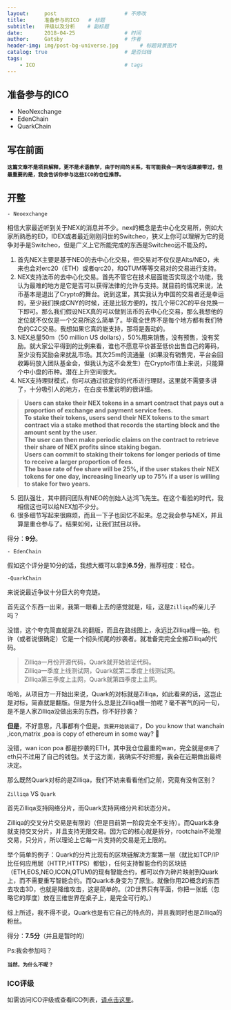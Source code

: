 ```yaml
---
layout:     post                      # 不修改
title:      准备参与的ICO   # 标题
subtitle:   评级以及分析    # 副标题
date:       2018-04-25                # 时间
author:     Gatsby                    # 作者
header-img: img/post-bg-universe.jpg       # 标题背景图片
catalog: true                         # 是否归档
tags:
    - ICO                             # tags
---
```


## 准备参与的ICO
- NeoNexchange
- EdenChain 
- QuarkChain

## 写在前面 
**`这篇文章不是项目解释，更不是术语教学，由于时间的关系，有可能我会一两句话直接带过，但最重要的是，我会告诉你参与这些ICO的仓位推荐。`**

## 开整
    - Neoexchange

相信大家最近听到关于NEX的消息并不少。nex的概念是去中心化交易所，例如大家所熟悉的ED，IDEX或者最近刚刚问世的Switcheo，狭义上你可以理解为它的竞争对手是Switcheo，但是广义上它所能完成的东西是Switcheo远不能及的。

1. 首先NEX主要是基于NEO的去中心化交易，但交易对不仅仅是Alts/NEO，未来也会对erc20（ETH）或者qrc20，和QTUM等等交易对的交易进行支持。
2. NEX支持法币的去中心化交易。首先不管它在技术层面能否实现这个功能，我认为最难的地方是它是否可以获得法律的允许与支持。就目前的情况来说，法币基本是退出了Crypto的舞台。说到这里，其实我认为中国的交易者还是幸运的，至少我们换成CNY的时候，还是比较方便的，找几个带C2C的平台兑换一下即可。那么我们假设NEX真的可以做到法币的去中心化交易，那么我想他的定位就不仅仅是一个交易所这么简单了。毕竟全世界不是每个地方都有我们特色的C2C交易。我想如果它真的能支持，那将是轰动的。
3. NEX总量50m（50 million US dollars），50%用来销售，没有预售，没有奖励。就大家公平得到的比例来看，谁也不愿意平价甚至低价出售自己的筹码，至少没有奖励会来扰乱市场。其次25m的流通量（如果没有销售完，平台会回收筹码放入团队基金会，但我认为这不会发生）在Crypto市值上来说，只能算个中小盘的币种。潜在上升空间很大。
4. NEX支持理财模式，你可以通过锁定你的代币进行理财。这里就不需要多讲了，十分吸引人的地方，在白皮书里说明的很详细。
> **Users can stake their NEX tokens in a smart contract that pays out a proportion of exchange and payment service fees.  
To stake their tokens, users send their NEX tokens to the smart contract via a stake method that records the starting block and the amount sent by the user.  
The user can then make periodic claims on the contract to retrieve their share of NEX profits since staking began.  
Users can commit to staking their tokens for longer periods of time to receive a larger proportion of fees.  
The base rate of fee share will be 25%, if the user stakes their NEX tokens for one day, increasing linearly up to 75% if a user is willing to stake for two years.**

5. 团队强壮，其中顾问团队有NEO的创始人达鸿飞先生。在这个看脸的时代，我相信这也可以给NEX加不少分。
6. 很多细节写起来很麻烦，而且一下子也回忆不起来。总之我会参与NEX，并且算是重仓参与了。结果如何，让我们拭目以待。

得分：**9分**。


    - EdenChain

假如这个评分是10分的话，我想大概可以拿到**6.5分**，推荐程度：轻仓。


    -QuarkChain

来说说最近争议十分巨大的夸克链。

首先这个东西一出来，我第一眼看上去的感觉就是，哇，这是`Zilliqa`的亲儿子吗？

没错，这个夸克简直就是ZIL的翻版，而且在路线图上，永远比Zilliqa慢一拍。也许（或者说很确定）它是一个彻头彻尾的抄袭者。就准备完完全全搬Zilliqa的代码。

> Zilliqa一月份开源代码，Quark就开始验证代码。  
Zilliqa一季度上线测试网，Quark就第二季度上线测试网。  
Zilliqa第三季度上主网，Quark就第四季度上主网。

哈哈，从项目方一开始出来说，Quark的对标就是Zilliqa，如此看来的话，这岂止是对标，简直就是翻版。但是为什么总是比Zilliqa慢一拍呢？毫不客气的问一句，是不是人家Zilliqa没做出来的东西，你不好抄袭？

**但是**，不好意思，凡事都有个但是。`我要开始装逼了`，Do you know that wanchain ,icon,matrix ,poa is copy of ethereum in some way? 🤔

没错，wan icon poa 都是抄袭的ETH，其中我仓位最重的wan，完全就是`使用`了eth只不过用了自己的钱包。关于这方面，我确实不好把握，我会在近期做出最终决定。

那么既然Quark对标的是Zilliqa，我们不妨来看看他们之前，究竟有没有区别？

`Zilliqa` VS `Quark`

首先Zilliqa支持网络分片，而Quark支持网络分片和状态分片。

Zilliqa的交叉分片交易是有限的（但是目前第一阶段完全不支持）。而Quark本身就支持交叉分片，并且支持无限交易。因为它的核心就是拆分，rootchain不处理交易，只分片，所以理论上它每一片支持的交易是无上限的。

举个简单的例子：Quark的分片比现有的区块链解决方案第一层（就比如TCP/IP比任何应用层（HTTP,HTTPS）都低），任何支持智能合约的区块链（ETH,EOS,NEO,ICON,QTUM)的现有智能合约，都可以作为碎片映射到Quark上，而不需要重写智能合约。而Quark本身变为了原生。就像你用2D概念的东西去攻击3D，也就是降维攻击，这是简单的。（2D世界只有平面，你把一张纸（忽略它的厚度）放在三维世界在桌子上，是完全可行的。）

综上所述，我不得不说，Quark也是有它自己的特点的，并且我同时也是Zilliqa的粉丝。

得分：**7.5分**（并且是暂时的）

Ps:我会参加吗？

**`当然，为什么不呢？`**


### ICO评级

如需访问ICO评级或查看ICO列表，[请点击这里](http://10512.net/2018/04/24/%E7%AC%AC%E4%B8%80%E7%AF%87/#%E5%85%8D%E8%B4%A3%E5%A3%B0%E6%98%8E)。
